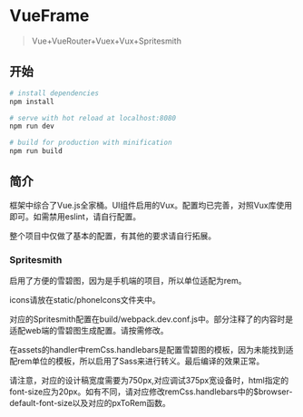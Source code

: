 # VueFrame

> Vue+VueRouter+Vuex+Vux+Spritesmith

## 开始

``` bash
# install dependencies
npm install

# serve with hot reload at localhost:8080
npm run dev

# build for production with minification
npm run build
```
## 简介
框架中综合了Vue.js全家桶。UI组件启用的Vux。配置均已完善，对照Vux库使用即可。如需禁用eslint，请自行配置。

整个项目中仅做了基本的配置，有其他的要求请自行拓展。

### Spritesmith 
启用了方便的雪碧图，因为是手机端的项目，所以单位适配为rem。

icons请放在static/phoneIcons文件夹中。

对应的Spritesmith配置在build/webpack.dev.conf.js中。部分注释了的内容时是适配web端的雪碧图生成配置。请按需修改。

在assets的handler中remCss.handlebars是配置雪碧图的模板，因为未能找到适配rem单位的模板，所以启用了Sass来进行转义。最后编译的效果正常。

请注意，对应的设计稿宽度需要为750px,对应调试375px宽设备时，html指定的font-size应为20px。如有不同，请对应修改remCss.handlebars中的$browser-default-font-size以及对应的pxToRem函数。

